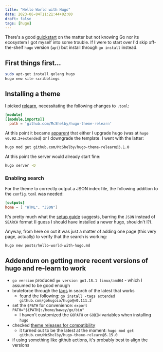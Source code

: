 ```yaml
---
title: "Hello World with Hugo"
date: 2023-06-04T11:21:44+02:00
draft: false
tags: [hugo]
---
```


There's a good [quickstart](https://gohugo.io/getting-started/quick-start/) on the matter but not knowing Go nor its
ecosystem I got myself into some trouble. 
If I were to start over I'd skip off-the-shelf `hugo` version (`apt`) but install through `go install` instead. 

## First things first...
 
```bash
sudo apt-get install golang hugo
hugo new site scribblings
```

## Installing a theme

I picked [relearn](https://mcshelby.github.io/hugo-theme-relearn/basics/installation/index.html), 
necessitating the following changes to `.toml`: 

```toml
[module]
[[module.imports]]
  path = 'github.com/McShelby/hugo-theme-relearn'
```

At this point it became [apparent](https://mcshelby.github.io/hugo-theme-relearn/basics/migration/) that either I 
upgrade hugo (was at `hugo v0.92.2+extended`) or I downgrade the template. I went with the latter:

```bash
hugo mod get github.com/McShelby/hugo-theme-relearn@3.1.0
```

At this point the server would already start fine: 

```bash
hugo server -D  
```

### Enabling search

For the theme to correctly output a JSON index file, the following addition to the `config.toml` was needed:
```toml
[outputs]
home = [ "HTML", "JSON"]
```

It's pretty much what the [setup guide](https://mcshelby.github.io/hugo-theme-relearn/basics/installation/index.html) 
suggests, barring the `JSON` instead of `SEARCH` format (I guess I should have installed a newer hugo, shouldn't I?). 

Anyway, from here on out it was just a matter of adding one page (this very page, actually) to verify that the search 
is working:
```bash
hugo new posts/hello-world-with-hugo.md
```

## Addendum on getting more recent versions of hugo and re-learn to work

- `go version` produced `go version go1.18.1 linux/amd64` - which I assumed to be good enough
- bruteforce through the [tags](https://github.com/gohugoio/hugo/tags) in search of the latest that works
  - found the following: `go install -tags extended github.com/gohugoio/hugo@v0.111.3`
- set the `$PATH` for convenience: `export PATH="${PATH}:/home/bawey/go/bin"`
  - I haven't customized the `GOPATH` or `GOBIN` variables when installing `hugo`
- checked [theme releases for compatibility](https://mcshelby.github.io/hugo-theme-relearn/basics/migration/)
  - it turned out to be the latest at the moment: `hugo mod get github.com/McShelby/hugo-theme-relearn@5.15.0`
- if using something like github actions, it's probably best to align the versions